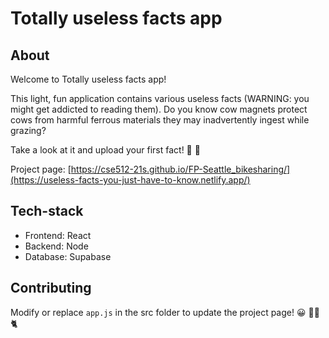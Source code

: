 # Totally useless facts app

## About
Welcome to Totally useless facts app!

This light, fun application contains various useless facts (WARNING: you might get addicted to reading them). Do you know cow magnets protect cows from harmful ferrous materials they may inadvertently ingest while grazing? 

Take a look at it and upload your first fact! :vulcan_salute: :eyes:

Project page: [https://cse512-21s.github.io/FP-Seattle_bikesharing/](https://useless-facts-you-just-have-to-know.netlify.app/)

## Tech-stack
* Frontend: React
* Backend: Node
* Database: Supabase

## Contributing
Modify or replace `app.js` in the src folder to update the project page! :grinning: :woman_pilot: :cat2:
